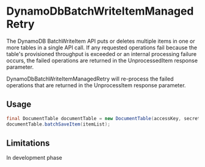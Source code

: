 # DynamoDbBatchWriteItemManagedRetry
The DynamoDB BatchWriteItem API puts or deletes multiple items in one or more tables in a single API call. If any requested operations fail because the table's provisioned throughput is exceeded or an internal processing failure occurs, the failed operations are returned in the UnprocessedItem response parameter.

DynamoDbBatchWriteItemManagedRetry will re-process the failed operations that are returned in the UnprocessItem response parameter.

## Usage
```java
final DocumentTable documentTable = new DocumentTable(accessKey, secretKey);
documentTable.batchSaveItem(itemList);
```

## Limitations
In development phase

